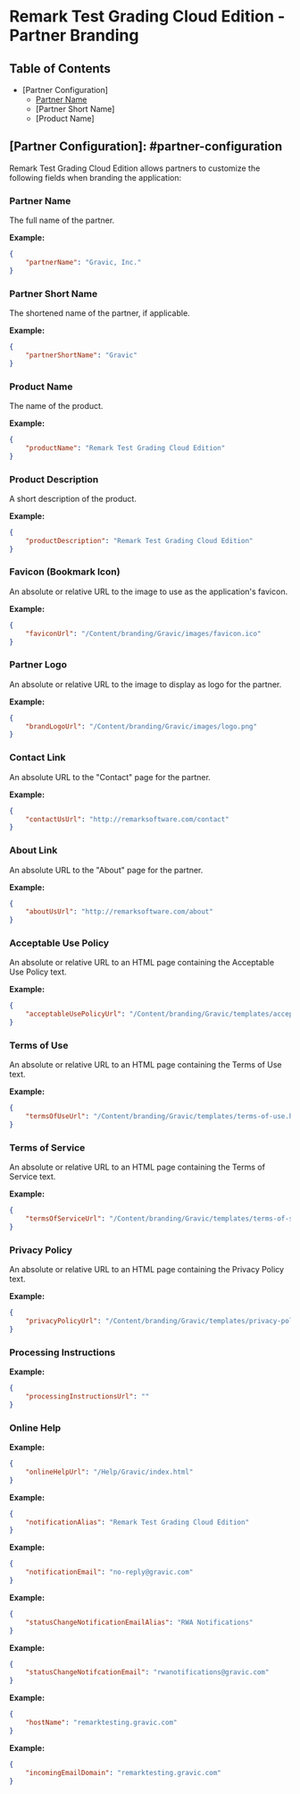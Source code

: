 # Remark Test Grading Cloud Edition - Partner Branding

## Table of Contents
- [Partner Configuration]
    - [Partner Name]
    - [Partner Short Name]
    - [Product Name]

## [Partner Configuration]: #partner-configuration

Remark Test Grading Cloud Edition allows partners to customize the following fields when branding the application:

### Partner Name
[Partner Name]: #partner-name

The full name of the partner.

**Example:**

```json
{
    "partnerName": "Gravic, Inc."
}
```

### Partner Short Name

The shortened name of the partner, if applicable.

**Example:**

```json
{
    "partnerShortName": "Gravic"
}
```

### Product Name

The name of the product.

**Example:**

```json
{
    "productName": "Remark Test Grading Cloud Edition"
}
```

### Product Description

A short description of the product.

**Example:**

```json
{
    "productDescription": "Remark Test Grading Cloud Edition"
}
```

### Favicon (Bookmark Icon)

An absolute or relative URL to the image to use as the application's favicon.

**Example:**

```json
{
    "faviconUrl": "/Content/branding/Gravic/images/favicon.ico"
}
```

### Partner Logo

An absolute or relative URL to the image to display as logo for the partner.

**Example:**

```json
{
    "brandLogoUrl": "/Content/branding/Gravic/images/logo.png"
}
```

### Contact Link

An absolute URL to the "Contact" page for the partner.

**Example:**

```json
{
    "contactUsUrl": "http://remarksoftware.com/contact"
}
```

### About Link

An absolute URL to the "About" page for the partner.

**Example:**

```json
{
    "aboutUsUrl": "http://remarksoftware.com/about"
}
```

### Acceptable Use Policy

An absolute or relative URL to an HTML page containing the Acceptable Use Policy text.

**Example:**

```json
{
    "acceptableUsePolicyUrl": "/Content/branding/Gravic/templates/acceptable-use-policy.html"
}
```

### Terms of Use

An absolute or relative URL to an HTML page containing the Terms of Use text.

**Example:**

```json
{
    "termsOfUseUrl": "/Content/branding/Gravic/templates/terms-of-use.html"
}
```

### Terms of Service

An absolute or relative URL to an HTML page containing the Terms of Service text.

**Example:**

```json
{
    "termsOfServiceUrl": "/Content/branding/Gravic/templates/terms-of-service.html"
}
```

### Privacy Policy

An absolute or relative URL to an HTML page containing the Privacy Policy text.

**Example:**

```json
{
    "privacyPolicyUrl": "/Content/branding/Gravic/templates/privacy-policy.html"
}
```

### Processing Instructions



**Example:**

```json
{
    "processingInstructionsUrl": ""
}
```

### Online Help

**Example:**

```json
{
    "onlineHelpUrl": "/Help/Gravic/index.html"
}
```

**Example:**

```json
{
    "notificationAlias": "Remark Test Grading Cloud Edition"
}
```

**Example:**

```json
{
    "notificationEmail": "no-reply@gravic.com"
}
```

**Example:**

```json
{
    "statusChangeNotificationEmailAlias": "RWA Notifications"
}
```

**Example:**

```json
{
    "statusChangeNotifcationEmail": "rwanotifications@gravic.com"
}
```

**Example:**

```json
{
    "hostName": "remarktesting.gravic.com"
}
```

**Example:**

```json
{
    "incomingEmailDomain": "remarktesting.gravic.com"
}
```
